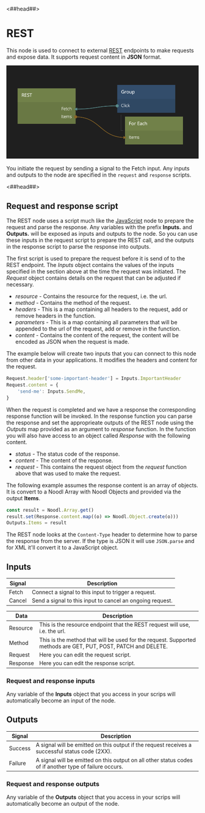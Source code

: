 <##head##>

# REST

This node is used to connect to external [REST][0] endpoints to make requests and expose data. It supports request content in **JSON** format.

<div class="ndl-image-with-background l">

![](rest-1.png)

</div>

You initiate the request by sending a <span class="ndl-signal">signal</span> to the <span class="ndl-signal">Fetch</span> input. Any inputs and outputs to the node are specified in the `request` and `response` scripts.

<##head##>

## Request and response script

The REST node uses a script much like the [JavaScript][1] node to prepare the request and parse the response.
Any variables with the prefix **Inputs.** and **Outputs.** will be exposed as inputs and outputs to the node. So you can use these inputs in the request script to prepare the REST call, and the outputs in the response script to parse the response into outputs.

The first script is used to prepare the request before it is send of to the REST endpoint.
The _Inputs_ object contains the values of the inputs specified in the section above at the time the
request was initiated. The _Request_ object contains details on the request that can be adjusted if necessary.

-   _resource_ - Contains the resource for the request, i.e. the url.
-   _method_ - Contains the method of the request.
-   _headers_ - This is a map containing all headers to the request, add or remove headers in the function.
-   _parameters_ - This is a map containing all parameters that will be appended to the url of the request, add or remove in the function.
-   _content_ - Contains the content of the request, the content will be encoded as JSON when the request is made.

The example below will create two inputs that you can connect to this node from other data in your applications. It modifies the headers and content for the request.

```javascript
Request.header['some-important-header'] = Inputs.ImportantHeader
Request.content = {
    'send-me': Inputs.SendMe,
}
```

When the request is completed and we have a response the corresponding response function will be invoked. In
the response function you can parse the response and set the approprieate outputs of the REST node using the _Outputs_ map
provided as an argument to _response_ function. In the function you will also have access to an object called _Response_ with the following content.

-   _status_ - The status code of the response.
-   _content_ - The content of the response.
-   _request_ - This contains the request object from the _request_ function above that was used to make the request.

The following example assumes the response content is an array of objects. It is convert to a Noodl Array with Noodl Objects and provided via the output **Items**.

```javascript
const result = Noodl.Array.get()
result.set(Response.content.map((o) => Noodl.Object.create(o)))
Outputs.Items = result
```

The REST node looks at the `Content-Type` header to determine how to parse the response from the server. If the type is JSON it will use `JSON.parse` and for XML it'll convert it to a JavaScript object.

## Inputs

| Signal                                 | Description                                               |
| -------------------------------------- | --------------------------------------------------------- |
| <span class="ndl-signal">Fetch</span>  | Connect a signal to this input to trigger a request.      |
| <span class="ndl-signal">Cancel</span> | Send a signal to this input to cancel an ongoing request. |

| Data                                   | Description                                                                                                   |
| -------------------------------------- | ------------------------------------------------------------------------------------------------------------- |
| <span class="ndl-data">Resource</span> | This is the resource endpoint that the REST request will use, i.e. the url.                                   |
| <span class="ndl-data">Method</span>   | This is the method that will be used for the request. Supported methods are GET, PUT, POST, PATCH and DELETE. |
| <span class="ndl-data">Request</span>  | Here you can edit the request script.                                                                         |
| <span class="ndl-data">Response</span> | Here you can edit the response script.                                                                        |

### Request and response inputs

Any variable of the **Inputs** object that you access in your scrips will automatically become an input of the node.

## Outputs

| Signal                                  | Description                                                                                             |
| --------------------------------------- | ------------------------------------------------------------------------------------------------------- |
| <span class="ndl-signal">Success</span> | A signal will be emitted on this output if the request receives a successful status code (2XX).         |
| <span class="ndl-signal">Failure</span> | A signal will be emitted on this output on all other status codes of if another type of failure occurs. |

### Request and response outputs

Any variable of the **Outputs** object that you access in your scrips will automatically become an output of the node.

[0]: https://en.wikipedia.org/wiki/Representational_state_transfer
[1]: ../nodes/javascript/javascript
